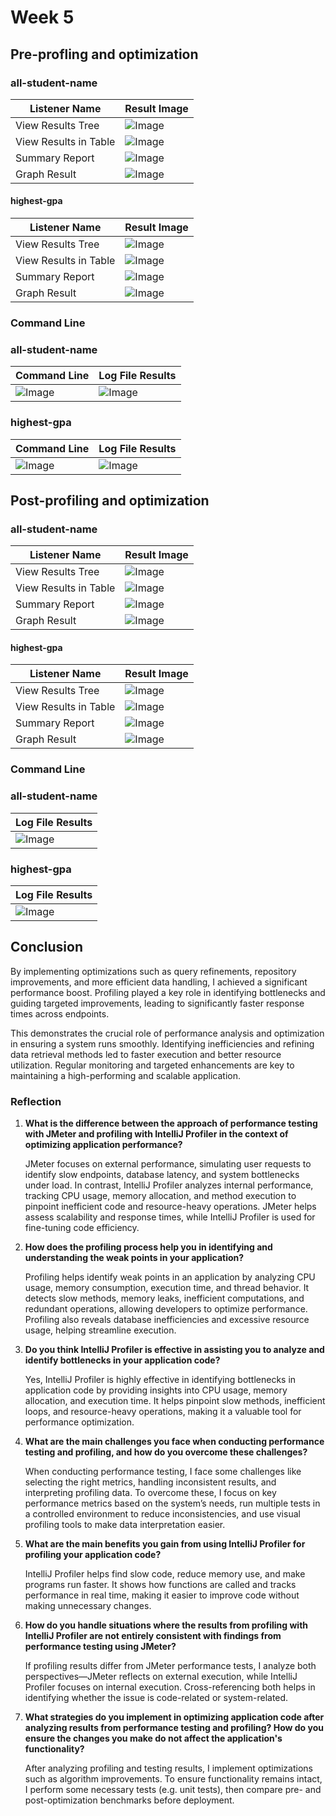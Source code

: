 # Week 5

## Pre-profling and optimization

### all-student-name

| Listener Name | Result Image | 
| ------------- | -----------  |
| View Results Tree | ![Image](https://github.com/user-attachments/assets/517fea55-7c5d-450c-9e98-4835edbd9691) |
| View Results in Table | ![Image](https://github.com/user-attachments/assets/f034c557-cb63-4f94-94fc-4f31c39f9889) |
| Summary Report | ![Image](https://github.com/user-attachments/assets/f381fcf0-6231-4afc-9f1b-d3a216d406fb) |
| Graph Result |  ![Image](https://github.com/user-attachments/assets/708b7540-4185-40b3-b2e6-1938ef54f5bc) |

#### highest-gpa

| Listener Name | Result Image | 
| ------------- | -----------  |
| View Results Tree | ![Image](https://github.com/user-attachments/assets/e724e252-ea81-479b-bc05-07a34e51b9b3) | 
| View Results in Table | ![Image](https://github.com/user-attachments/assets/078c5411-f156-4aab-ad63-9365270ef9a3) | 
| Summary Report | ![Image](https://github.com/user-attachments/assets/7bcd08ff-df3c-4d5b-a390-65589c07b363) |
| Graph Result | ![Image](https://github.com/user-attachments/assets/84723252-0b98-4b25-bf1e-5fa283725e41) |

### Command Line

### all-student-name

| Command Line | Log File Results |
| ------------ | ---------------- |
| ![Image](https://github.com/user-attachments/assets/bc1a6016-7fb3-49ed-b6f0-ad3d51059751) | ![Image](https://github.com/user-attachments/assets/a8c1e898-90d8-4fa2-bba3-5b475e2def07) |

### highest-gpa

| Command Line | Log File Results |
| ------------ | ---------------- |
| ![Image](https://github.com/user-attachments/assets/7c8fb59f-686e-40f5-b118-989ebcf556b2) | ![Image](https://github.com/user-attachments/assets/94fc969c-e562-49c4-a29d-7d7a5acb58d6) | 

## Post-profiling and optimization

### all-student-name

| Listener Name | Result Image | 
| ------------- | -----------  |
| View Results Tree | ![Image](https://github.com/user-attachments/assets/dcea04a2-2a21-43bf-8a2d-53f2e6198c2e) |
| View Results in Table | ![Image](https://github.com/user-attachments/assets/0197746b-53df-49f9-b2eb-9c8bd681f6e3) |
| Summary Report | ![Image](https://github.com/user-attachments/assets/80e7e854-3c79-4bf8-99b8-1b78e330810e) |
| Graph Result |  ![Image](https://github.com/user-attachments/assets/577dce13-68d1-4c0a-8754-504c784c42bb) |

#### highest-gpa

| Listener Name | Result Image | 
| ------------- | -----------  |
| View Results Tree | ![Image](https://github.com/user-attachments/assets/f59b53bf-55e5-4024-bbe3-eb8f3cbe1093) | 
| View Results in Table | ![Image](https://github.com/user-attachments/assets/da3ebd76-4d3c-459f-baf4-40fa44726f19) | 
| Summary Report | ![Image](https://github.com/user-attachments/assets/de0b12b4-6a33-4886-b991-e3c4105d40e7) |
| Graph Result | ![Image](https://github.com/user-attachments/assets/ec746213-95d3-456f-878b-08c6449249ac) |

### Command Line

### all-student-name

| Log File Results |
| ---------------- |
| ![Image](https://github.com/user-attachments/assets/4cc9a7ed-a1e3-4996-a89f-8d02d1874d27) |

### highest-gpa

| Log File Results |
| ---------------- |
| ![Image](https://github.com/user-attachments/assets/6d7c17d9-8da2-4ed6-b110-f80d74332011) |

## Conclusion

By implementing optimizations such as query refinements, repository improvements, and more efficient data handling, 
I achieved a significant performance boost. Profiling played a key role in identifying bottlenecks and guiding targeted improvements, 
leading to significantly faster response times across endpoints.
   
This demonstrates the crucial role of performance analysis and optimization in ensuring a system runs smoothly. 
Identifying inefficiencies and refining data retrieval methods led to faster execution and better resource utilization. 
Regular monitoring and targeted enhancements are key to maintaining a high-performing and scalable application.

### Reflection

1. **What is the difference between the approach of performance testing with JMeter and profiling with IntelliJ Profiler in the context of optimizing application performance?**
   
   JMeter focuses on external performance, simulating user requests to identify slow endpoints, database latency, and system bottlenecks under load. In contrast, 
   IntelliJ Profiler analyzes internal performance, tracking CPU usage, memory allocation, and method execution to pinpoint inefficient code and resource-heavy operations. 
   JMeter helps assess scalability and response times, while IntelliJ Profiler is used for fine-tuning code efficiency.

2. **How does the profiling process help you in identifying and understanding the weak points in your application?**
   
   Profiling helps identify weak points in an application by analyzing CPU usage, memory consumption, execution time, and thread behavior. 
   It detects slow methods, memory leaks, inefficient computations, and redundant operations, allowing developers to optimize performance. 
   Profiling also reveals database inefficiencies and excessive resource usage, helping streamline execution.

3. **Do you think IntelliJ Profiler is effective in assisting you to analyze and identify bottlenecks in your application code?**
   
   Yes, IntelliJ Profiler is highly effective in identifying bottlenecks in application code by providing insights into CPU usage, 
   memory allocation, and execution time. It helps pinpoint slow methods, inefficient loops, and resource-heavy operations, 
   making it a valuable tool for performance optimization.

4. **What are the main challenges you face when conducting performance testing and profiling, and how do you overcome these challenges?**

   When conducting performance testing, I face some challenges like selecting the right metrics, handling inconsistent results, and interpreting profiling data. To overcome these, I focus on key performance metrics based on the system’s needs, 
   run multiple tests in a controlled environment to reduce inconsistencies, and use visual profiling tools to make data interpretation easier.

6. **What are the main benefits you gain from using IntelliJ Profiler for profiling your application code?**

   IntelliJ Profiler helps find slow code, reduce memory use, and make programs run faster. It shows how functions are called and tracks performance in real time, making it easier to improve code without making unnecessary changes.

6. **How do you handle situations where the results from profiling with IntelliJ Profiler are not entirely consistent with findings from performance testing using JMeter?**
   
   If profiling results differ from JMeter performance tests, I analyze both perspectives—JMeter reflects on external execution, while IntelliJ Profiler focuses on internal execution. 
   Cross-referencing both helps in identifying whether the issue is code-related or system-related.

7. **What strategies do you implement in optimizing application code after analyzing results from performance testing and profiling? How do you ensure the changes you make do not affect the application's functionality?**
   
   After analyzing profiling and testing results, I implement optimizations such as algorithm improvements. To ensure functionality remains intact, I perform  some necessary tests (e.g. unit tests), then compare pre- and post-optimization benchmarks before deployment.
